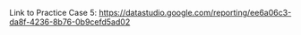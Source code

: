 Link to Practice Case 5:
https://datastudio.google.com/reporting/ee6a06c3-da8f-4236-8b76-0b9cefd5ad02
